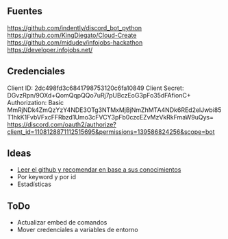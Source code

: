 ## Fuentes
https://github.com/indently/discord_bot_python
https://github.com/KingDiegato/Cloud-Create
https://github.com/midudev/infojobs-hackathon
https://developer.infojobs.net/

## Credenciales
Client ID: 2dc498fd3c6841798753120c6fa10849
Client Secret: DGvzRpn/9OXd+QomQqpQQo7uRj7pUBczEoG3pFo35dFAfionC+
Authorization: Basic MmRjNDk4ZmQzYzY4NDE3OTg3NTMxMjBjNmZhMTA4NDk6REd2elJwbi85T1hkK1FvbVFxcFFRbzd1Umo3cFVCY3pFb0czcEZvMzVkRkFmaW9uQys=
https://discord.com/oauth2/authorize?client_id=1108128871112515695&permissions=139586824256&scope=bot

## Ideas
* [Leer el github y recomendar en base a sus conocimientos](https://docs.github.com/es/rest/repos/repos?apiVersion=2022-11-28#list-repository-languages)
* Por keyword y por id
* Estadísticas

## ToDo
* Actualizar embed de comandos
* Mover credenciales a variables de entorno